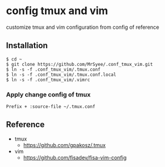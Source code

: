 # config tmux and vim
customize tmux and vim configuration from config of reference
## Installation
```
$ cd ~
$ git clone https://github.com/MrSyee/.conf_tmux_vim.git
$ ln -s -f .conf_tmux_vim/.tmux.conf
$ ln -s -f .conf_tmux_vim/.tmux.conf.local
$ ln -s -f .conf_tmux_vim/.vimrc
```
### Apply change config of tmux
```
Prefix + :source-file ~/.tmux.conf
```
## Reference
- tmux
    - https://github.com/gpakosz/.tmux
- vim
    - https://github.com/fisadev/fisa-vim-config
